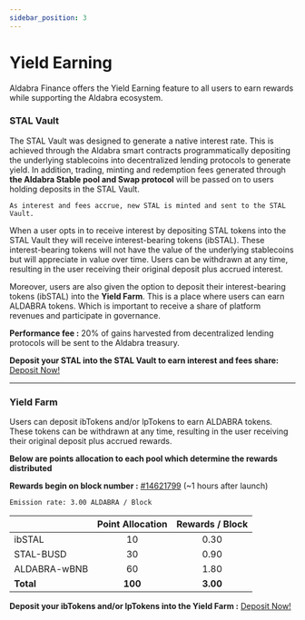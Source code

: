 ```yaml
---
sidebar_position: 3
---
```


# Yield Earning

Aldabra Finance offers the Yield Earning feature to all users to earn rewards while supporting the Aldabra ecosystem.

### STAL Vault

The STAL Vault was designed to generate a native interest rate. This is achieved through the Aldabra smart contracts programmatically depositing the underlying stablecoins into decentralized lending protocols to generate yield. In addition, trading, minting and redemption fees generated through **the Aldabra Stable pool and Swap protocol** will be passed on to users holding deposits in the STAL Vault.

`As interest and fees accrue, new STAL is minted and sent to the STAL Vault.`

When a user opts in to receive interest by depositing STAL tokens into the STAL Vault they will receive interest-bearing tokens (ibSTAL). These interest-bearing tokens will not have the value of the underlying stablecoins but will appreciate in value over time. Users can be withdrawn at any time, resulting in the user receiving their original deposit plus accrued interest.

Moreover, users are also given the option to deposit their interest-bearing tokens (ibSTAL) into the **Yield Farm**. This is a place where users can earn ALDABRA tokens. Which is important to receive a share of platform revenues and participate in governance.

**Performance fee :** 20% of gains harvested from decentralized lending protocols will be sent to the Aldabra treasury.

**Deposit your STAL into the STAL Vault to earn interest and fees share:** [Deposit Now!](https://app.aldabra.finance/#/deposit)
***

### Yield Farm

Users can deposit ibTokens and/or lpTokens to earn ALDABRA tokens. These tokens can be withdrawn at any time, resulting in the user receiving their original deposit plus accrued rewards.

**Below are points allocation to each pool which determine the rewards distributed**

**Rewards begin on block number :** [#14621799](https://bscscan.com/block/countdown/14621799) (~1 hours after launch)

`Emission rate: 3.00 ALDABRA / Block`

|              | Point Allocation | Rewards / Block |
| ------------ | :--------------: | :-------------: |
| ibSTAL       |        10        |       0.30      |
| STAL-BUSD    |        30        |       0.90      |
| ALDABRA-wBNB |        60        |       1.80      |
| **Total**    |     **100**      |     **3.00**    |


**Deposit your ibTokens and/or lpTokens into the Yield Farm :** [Deposit Now!](https://app.aldabra.finance/#/farm)